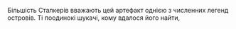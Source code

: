 Більшість Сталкерів вважають цей артефакт однією з численних легенд островів.
Ті поодинокі шукачі, кому вдалося його найти, 